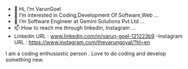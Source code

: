 - 👋 Hi, I’m VarunGoel
- 👀 I’m interested in Coding,Development Of Software,Web ...
- 💞️ I’m Software Engineer at Gemini Solutions Pvt Ltd ...
- 📫 How to reach me through linkedin, Instagram ...
- Linkedin URL : www.linkedin.com/in/varun-goel-121223b9
-Instagram URL : https://www.instagram.com/thevarungoyal/?hl=en

I am a coding enthusiastic person . Love to do coding and develop something new.

